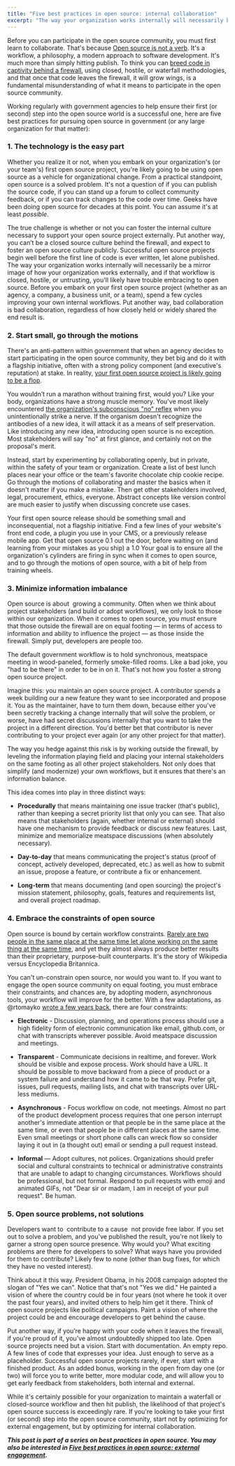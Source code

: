 ```yaml
---
title: "Five best practices in open source: internal collaboration"
excerpt: "The way your organization works internally will necessarily be a mirror image of how your organization works externally, and if that workflow is closed or untrusting, you'll likely have trouble embracing to open source"
---
```


Before you can participate in the open source community, you must first learn to collaborate. That's because [Open source is not a verb](http://ben.balter.com/2012/10/15/open-source-is-not-a-verb/). It's a workflow, a philosophy, a modern approach to software development. It's much more than simply hitting publish. To think you can [breed code in captivity behind a firewall](http://ben.balter.com/2013/05/14/we-ve-been-selling-open-source-wrong/), using closed, hostile, or waterfall methodologies, and that once that code leaves the firewall, it will grow wings, is a fundamental misunderstanding of what it means to participate in the open source community.

Working regularly with government agencies to help ensure their first (or second) step into the open source world is a successful one, here are five best practices for pursuing open source in government (or any large organization for that matter):

### 1. The technology is the easy part

Whether you realize it or not, when you embark on your organization's (or your team's) first open source project, you're likely going to be using open source as a vehicle for organizational change. From a practical standpoint, open source is a solved problem. It's not a question of if you can publish the source code, if you can stand up a forum to collect community feedback, or if you can track changes to the code over time. Geeks have been doing open source for decades at this point. You can assume it's at least *possible*.

The true challenge is whether or not you can foster the internal culture necessary to support your open source project externally. Put another way, you can’t be a closed source culture behind the firewall, and expect to foster an open source culture publicly. Successful open source projects begin well before the first line of code is ever written, let alone published. The way your organization works internally will necessarily be a mirror image of how your organization works externally, and if that workflow is closed, hostile, or untrusting, you'll likely have trouble embracing to open source. Before you embark on your first open source project (whether as an agency, a company, a business unit, or a team), spend a few cycles improving your own internal workflows. Put another way, bad collaboration is bad collaboration, regardless of how closely held or widely shared the end result is.

### 2. Start small, go through the motions

There's an anti-pattern within government that when an agency decides to start participating in the open source community, they bet big and do it with a flagship initiative, often with a strong policy component (and executive's reputation) at stake. In reality, [your first open source project is likely going to be a flop](http://ben.balter.com/2015/02/11/why-your-first-open-source-project-is-going-to-be-a-dud/).

You wouldn’t run a marathon without training first, would you? Like your body, organizations have a strong muscle memory. You've most likely encountered [the organization's subconscious "no"  reflex](http://ben.balter.com/2014/03/21/want-to-innovate-in-government-focus-on-culture/#bureaucracy-is-an-organism) when you unintentionally strike a nerve. If the organism doesn't recognize the antibodies of a new idea, it will attack it as a means of self preservation. Like introducing any new idea, introducing open source is no exception. Most stakeholders will say "no" at first glance, and certainly not on the proposal's merit.

Instead, start by experimenting by collaborating openly, but in private, within the safety of your team or organization. Create a list of best lunch places near your office or the team's favorite chocolate chip cookie recipe. Go through the motions of collaborating and master the basics when it doesn't matter if you make a mistake. Then get other stakeholders involved, legal, procurement, ethics, everyone. Abstract concepts like version control are much easier to justify when discussing concrete use cases.

Your first open source release should be something small and inconsequential, not a flagship initiative. Find a few lines of your website's front end code, a plugin you use in your CMS, or a previously release mobile app. Get that open source 0.1 out the door, before waiting on (and learning from your mistakes as you ship) a 1.0 Your goal is to ensure all the organization's cylinders are firing in sync when it comes to open source, and to go through the motions of open source, with a bit of help from training wheels.

### 3. Minimize information imbalance

Open source is about  growing a community. Often when we think about project stakeholders (and build or adopt workflows), we only look to those within our organization. When it comes to open source, you *must* ensure that those outside the firewall are on equal footing — in terms of access to information and ability to influence the project — as those inside the firewall. Simply put, developers are people too.

The default government workflow is to hold synchronous, meatspace meeting in wood-paneled, formerly smoke-filled rooms. Like a bad joke, you "had to be there" in order to be in on it. That's not how you foster a strong open source project.

Imagine this: you maintain an open source project. A contributor spends a week building our a new feature they want to see incorporated and propose it. You as the maintainer, have to turn them down, because either you've been secretly tracking a change internally that will solve the problem, or worse, have had secret discussions internally that you want to take the project in a different direction. You'd better bet that contributor is never contributing to your project ever again (or any other project for that matter).

The way you hedge against this risk is by working outside the firewall, by leveling the information playing field and placing your internal stakeholders on the same footing as all other project stakeholders. Not only does that simplify (and modernize) your own workflows, but it ensures that there's an information balance.

This idea comes into play in three distinct ways:

* **Procedurally** that means maintaining one issue tracker (that's public), rather than keeping a secret priority list that only you can see. That also means that stakeholders (again, whether internal or external) should have one mechanism to provide feedback or discuss new features. Last, minimize and memorialize meatspace discussions (when absolutely necessary).

* **Day-to-day** that means communicating the project's status (proof of concept, actively developed, deprecated, etc.) as well as how to submit an issue, propose a feature, or contribute a fix or enhancement.

* **Long-term** that means documenting (and open sourcing) the project's mission statement, philosophy, goals, features and requirements list, and overall project roadmap.

### 4. Embrace the constraints of open source

Open source is bound by certain workflow constraints. [Rarely are two people in the same place at the same time let alone working on the same thing at the same time](http://ben.balter.com/2014/11/06/rules-of-communicating-at-github/), and yet they almost always produce better results than their proprietary, purpose-built counterparts. It's the story of Wikipedia versus Encyclopedia Britannica.

You can't un-constrain open source, nor would you want to. If you want to engage the open source community on equal footing, you must embrace their constraints, and chances are, by adopting modern, asynchronous tools, your workflow will improve for the better. With a few adaptations, as @rtomayko [wrote a few years back](http://tomayko.com/writings/adopt-an-open-source-process-constraints), there are four constraints:

* **Electronic** - Discussion, planning, and operations process should use a high fidelity form of electronic communication like email, github.com, or chat with transcripts wherever possible. Avoid meatspace discussion and meetings.

* **Transparent** - Communicate decisions in realtime, and forever. Work should be visible and expose process. Work should have a URL. It should be possible to move backward from a piece of product or a system failure and understand how it came to be that way. Prefer git, issues, pull requests, mailing lists, and chat with transcripts over URL-less mediums.

* **Asynchronous** - Focus workflow on code, not meetings. Almost no part of the product development process requires that one person interrupt another's immediate attention or that people be in the same place at the same time, or even that people be in different places at the same time. Even small meetings or short phone calls can wreck flow so consider laying it out in (a thought out) email or sending a pull request instead.

* **Informal** — Adopt cultures, not polices. Organizations should prefer social and cultural constraints to technical or administrative constraints that are unable to adapt to changing circumstances. Workflows should be professional, but not formal. Respond to pull requests with emoji and animated GIFs, not "Dear sir or madam, I am in receipt of your pull request". Be human.

### 5. Open source problems, not solutions

Developers want to  contribute to a cause  not provide free labor. If you set out to solve a problem, and you've published the result, you're not likely to garner a strong open source presence. Why would you? What exciting problems are there for developers to solve? What ways have you provided for them to contribute? Likely few to none (other than bug fixes, for which they have no vested interest).

Think about it this way. President Obama, in his 2008 campaign adopted the slogan of "Yes we can". Notice that that's not "Yes we did." He painted a vision of where the country could be in four years (not where he took it over the past four years), and invited others to help him get it there. Think of open source projects like political campaigns. Paint a vision of where the project could be and encourage developers to get behind the cause.

Put another way, if you’re happy with your code when it leaves the firewall, if you're proud of it, you’ve almost undoubtedly shipped too late. Open source projects need but a vision. Start with documentation. An empty repo. A few lines of code that expresses your idea. Just enough to serve as a placeholder. Successful open source projects rarely, if ever, start with a finished product. As an added bonus, working in the open from day one (or two) will force you to write better, more modular code, and will allow you to get early feedback from stakeholders, both internal and external.

While it's certainly possible for your organization to maintain a waterfall or closed-source workflow and then hit publish, the likelihood of that project's open source success is exceedingly rare. If you're looking to take your first (or second) step into the open source community, start not by optimizing for external engagement, but by optimizing for internal collaboration.

***This post is part of a series on best practices in open source. You may also be interested in [Five best practices in open source: external engagement](http://ben.balter.com/2015/03/17/open-source-best-practices-external-engagement/).***
